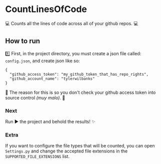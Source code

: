 # CountLinesOfCode
💻 Counts all the lines of code across all of your github repos. 💻

## How to run
1️⃣ First, in the project directory, you must create a json file called: `config.json`, and create json like so:

```
{
  "github_access_token": "my_github_token_that_has_repo_rights",
  "github_account_name": "tylerwilbanks"
}
```
🔐 The reason for this is so you don't check your github access token into source control *(muy malo)*. 🔐

### Next
Run ▶️ the project and behold the results! ✨

### Extra
If you want to configure the file types that will be counted, you can open `Settings.py` and
change the accepted file extensions in the `SUPPORTED_FILE_EXTENSIONS` list.

